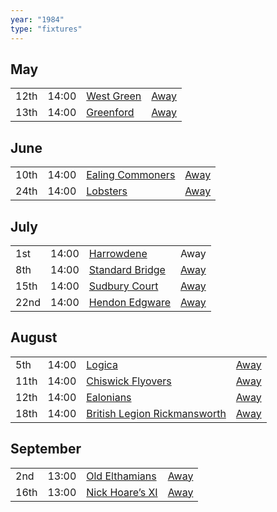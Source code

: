 ```yaml
---
year: "1984"
type: "fixtures"
---
```


## May

|  |  |  |  |
|:---|:---|:---|:---|
| 12th | 14:00 | [West Green](/1984/west-green) | [Away](https://goo.gl/maps/RuqU3SDAXZkYVKds6) |
| 13th | 14:00 | [Greenford](/1984/greenford) | [Away](https://goo.gl/maps/KSqR2KXpRxmpCBPi8) |

## June

|  |  |  |  |
|:---|:---|:---|:---|
| 10th | 14:00 | [Ealing Commoners](/1984/ealing-commoners) | [Away]() |
| 24th | 14:00 | [Lobsters](/1984/lobsters) | [Away]() |

## July

|  |  |  |  |
|:---|:---|:---|:---|
| 1st | 14:00 | [Harrowdene](/1984/harrowdene) | Away |
| 8th | 14:00 | [Standard Bridge](/1984/standard-bridge) | [Away](https://goo.gl/maps/G6cubBmpvEdgcr4aA) |
| 15th | 14:00 | [Sudbury Court](/1984/sudbury-court) | [Away](https://goo.gl/maps/V8bczaHKx4hTtsf96) |
| 22nd | 14:00 | [Hendon Edgware](/1984/hendon-edgware) | [Away](https://goo.gl/maps/GXV5pevaYGgK6Xqj6) |

## August

|  |  |  |  |
|:---|:---|:---|:---|
| 5th | 14:00 | [Logica](/1984/logica) | [Away](https://goo.gl/maps/Fx66VqDovzYn2pBCA) |
| 11th | 14:00 | [Chiswick Flyovers](/1984/chiswick-flyovers) | [Away](https://goo.gl/maps/Mt3bL7Dhjy9wFKXh8) |
| 12th | 14:00 | [Ealonians](/1984/ealonians) | [Away](https://goo.gl/maps/PsUYWdT94Y2EWxa16) |
| 18th | 14:00 | [British Legion Rickmansworth](/1984/british-legion-rickmansworth) | [Away](https://goo.gl/maps/AkWQUyHTgkJh5kPcA) |

## September

|  |  |  |  |
|:---|:---|:---|:---|
| 2nd | 13:00 | [Old Elthamians](/1984/old-elthamians) | [Away](https://goo.gl/maps/AkWQUyHTgkJh5kPcA) |
| 16th | 13:00 | [Nick Hoare’s XI](/1984/nick-hoares-xi) | [Away](https://goo.gl/maps/XPCpKbfekbj44GJR7) |